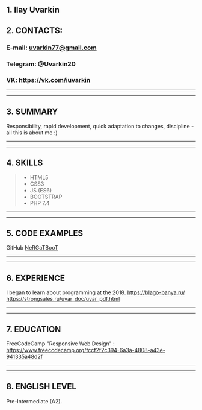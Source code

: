 ## 1. **Ilay Uvarkin**

## 2. CONTACTS:
### E-mail: uvarkin77@gmail.com
### Telegram: @Uvarkin20
### VK: https://vk.com/iuvarkin


----------
----------

## 3. SUMMARY
Responsibility, rapid development, quick adaptation to changes, discipline - all this is about me :) 

------------
------------

## 4. SKILLS
>* HTML5
>* CSS3
>* JS (ES6)
>* BOOTSTRAP
>* PHP 7.4

--------
--------

## 5. CODE EXAMPLES
GitHub [NeRGaTBooT](https://github.com/NeRGaTBooT)

-----------
-----------

## 6. EXPERIENCE
I began to learn about programming at the 2018.
https://blago-banya.ru/
https://strongsales.ru/uvar_doc/uvar_pdf.html

------------
------------

## 7. EDUCATION
FreeCodeCamp "Responsive Web Design" : https://www.freecodecamp.org/fccf2f2c394-6a3a-4808-a43e-941335a48d2f


------------
------------

## 8. ENGLISH LEVEL

Pre-Intermediate (A2).









